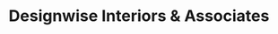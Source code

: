 ---
title: "Designwise Interiors & Associates"
url: /galway/designwise-interiors-and-associates/
shop: interior decoration
---